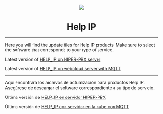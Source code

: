 <p align="center">
  <img src="https://surix.net/images/logo-scrolled.png" />
</p>

# <h1 align="center">Help IP</h1>

---

Here you will find the update files for Help IP products. Make sure to select the software that corresponds to your type of service.

Latest version of [HELP_IP on HIPER-PBX server](https://github.com/surixArg/help_ip/tree/main/HELP_IP)

Latest version of [HELP_IP on webcloud server with MQTT](https://github.com/surixArg/help_ip/tree/main/HIP_MQS)

---

Aquí encontrará los archivos de actualización para productos Help IP. Asegúrese de descargar el software correspondiente a su tipo de servicio.

Última versión de [HELP_IP en servidor HIPER-PBX](https://github.com/surixArg/help_ip/tree/main/HELP_IP)

Última versión de [HELP_IP con servidor en la nube con MQTT](https://github.com/surixArg/help_ip/tree/main/HIP_MQS)
